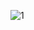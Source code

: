 
![1](https://github.com/corPrgrm/blog/blob/master/TechPoint/respository/%E9%99%A9%E7%A7%8D%E5%90%8C%E6%AD%A5.jpg)
